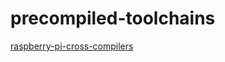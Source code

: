 # precompiled-toolchains

[raspberry-pi-cross-compilers](https://github.com/abhiTronix/raspberry-pi-cross-compilers)
